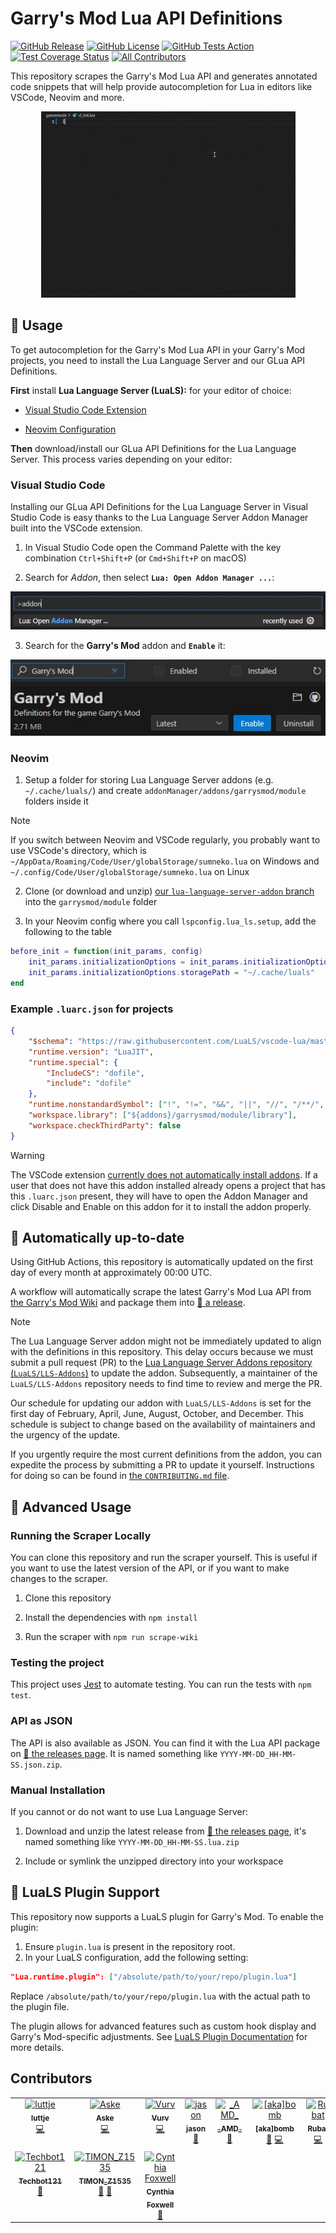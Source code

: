 # Garry's Mod Lua API Definitions

[![GitHub Release](https://img.shields.io/github/v/release/luttje/glua-api-snippets)](https://github.com/luttje/glua-api-snippets/releases)
[![GitHub License](https://img.shields.io/github/license/luttje/glua-api-snippets)](https://github.com/luttje/glua-api-snippets/blob/main/LICENSE)
[![GitHub Tests Action](https://github.com/luttje/glua-api-snippets/actions/workflows/tests.yml/badge.svg)](https://github.com/luttje/glua-api-snippets/actions/workflows/tests.yml)
[![Test Coverage Status](https://coveralls.io/repos/github/luttje/glua-api-snippets/badge.svg?branch=main)](https://coveralls.io/github/luttje/glua-api-snippets?branch=main)
[![All Contributors](https://img.shields.io/github/all-contributors/luttje/glua-api-snippets?color=ee8449&style=flat-square)](#contributors)

This repository scrapes the Garry's Mod Lua API and generates annotated code snippets that will help provide autocompletion for Lua in editors like VSCode, Neovim and more.

<div align="center">

![VSCode showing autocomplete options from the GLua API while typing code with EmmyLua](docs/demo-autocompletion.gif)

</div>

## 🔨 Usage

To get autocompletion for the Garry's Mod Lua API in your Garry's Mod projects, you need to install the Lua Language Server and our GLua API Definitions.

**First** install **Lua Language Server (LuaLS):** for your editor of choice:

  * [Visual Studio Code Extension](https://marketplace.visualstudio.com/items?itemName=sumneko.lua)

  * [Neovim Configuration](https://github.com/neovim/nvim-lspconfig/blob/master/doc/configs.md#lua_ls)

**Then** download/install our GLua API Definitions for the Lua Language Server. This process varies depending on your editor:

### Visual Studio Code

Installing our GLua API Definitions for the Lua Language Server in Visual Studio Code is easy thanks to the Lua Language Server Addon Manager built into the VSCode extension.

1. In Visual Studio Code open the Command Palette with the key combination `Ctrl+Shift+P` (or `Cmd+Shift+P` on macOS)

2. Search for *Addon*, then select **`Lua: Open Addon Manager ...`**:

<div align="center">

![VSCode editor command suggestion showing: Lua: Open Addon Manager ...](docs/lls-addon-manager-command.jpg)

</div>

3. Search for the **Garry's Mod** addon and **`Enable`** it:

<div align="center">

![Lua Language Server Addon Manager showing the Garry's Mod addon](docs/lls-addon-manager-gmod.jpg)

</div>

### Neovim

1. Setup a folder for storing Lua Language Server addons (e.g. `~/.cache/luals/`) and create `addonManager/addons/garrysmod/module` folders inside it

> [!NOTE]
>
> If you switch between Neovim and VSCode regularly, you probably want to use VSCode's directory, which is `~/AppData/Roaming/Code/User/globalStorage/sumneko.lua` on Windows and `~/.config/Code/User/globalStorage/sumneko.lua` on Linux

2. Clone (or download and unzip) [our `lua-language-server-addon` branch](https://github.com/luttje/glua-api-snippets/tree/lua-language-server-addon) into the `garrysmod/module` folder

3. In your Neovim config where you call `lspconfig.lua_ls.setup`, add the following to the table

```lua
before_init = function(init_params, config)
    init_params.initializationOptions = init_params.initializationOptions or {}
    init_params.initializationOptions.storagePath = "~/.cache/luals"
end
```

### Example `.luarc.json` for projects

```json
{
    "$schema": "https://raw.githubusercontent.com/LuaLS/vscode-lua/master/setting/schema.json",
    "runtime.version": "LuaJIT",
    "runtime.special": {
        "IncludeCS": "dofile",
        "include": "dofile"
    },
    "runtime.nonstandardSymbol": ["!", "!=", "&&", "||", "//", "/**/", "continue"],
    "workspace.library": ["${addons}/garrysmod/module/library"],
    "workspace.checkThirdParty": false
}
```

> [!WARNING]
>
> The VSCode extension [currently does not automatically install addons](https://github.com/LuaLS/vscode-lua/issues/159). If a user that does not have this addon installed already opens a project that has this `.luarc.json` present, they will have to open the Addon Manager and click Disable and Enable on this addon for it to install the addon properly.

## 📅 Automatically up-to-date

Using GitHub Actions, this repository is automatically updated on the first day of every month at approximately 00:00 UTC.

A workflow will automatically scrape the latest Garry's Mod Lua API from [the Garry's Mod Wiki](https://wiki.facepunch.com/gmod/) and package them into [🔗 a release](https://github.com/luttje/glua-api-snippets/releases).

> [!NOTE]
>
> The Lua Language Server addon might not be immediately updated to align with the definitions in this repository. This delay occurs because we must submit a pull request (PR) to the [Lua Language Server Addons repository (`LuaLS/LLS-Addons`)](https://github.com/LuaLS/LLS-Addons) to update the addon. Subsequently, a maintainer of the `LuaLS/LLS-Addons` repository needs to find time to review and merge the PR.
>
> Our schedule for updating our addon with `LuaLS/LLS-Addons` is set for the first day of February, April, June, August, October, and December.
> This schedule is subject to change based on the availability of maintainers and the urgency of the update.
>
> If you urgently require the most current definitions from the addon, you can expedite the process by submitting a PR to update it yourself. Instructions for doing so can be found in [the `CONTRIBUTING.md` file](https://github.com/luttje/glua-api-snippets/blob/main/CONTRIBUTING.md#updating-the-addon-for-lua-language-server).

## 🤖 Advanced Usage

### Running the Scraper Locally

You can clone this repository and run the scraper yourself. This is useful if you want to use the latest version of the API, or if you want to make changes to the scraper.

1. Clone this repository

2. Install the dependencies with `npm install`

3. Run the scraper with `npm run scrape-wiki`

### Testing the project

This project uses [Jest](https://jestjs.io/) to automate testing. You can run the tests with `npm test`.

### API as JSON

The API is also available as JSON. You can find it with the Lua API package on [🔗 the releases page](https://github.com/luttje/glua-api-snippets/releases). It is named something like `YYYY-MM-DD_HH-MM-SS.json.zip`.

### Manual Installation

If you cannot or do not want to use Lua Language Server:

1. Download and unzip the latest release from [🔗 the releases page](https://github.com/luttje/glua-api-snippets/releases), it's named something like `YYYY-MM-DD_HH-MM-SS.lua.zip`

2. Include or symlink the unzipped directory into your workspace

## 🧩 LuaLS Plugin Support

This repository now supports a LuaLS plugin for Garry's Mod. To enable the plugin:

1. Ensure `plugin.lua` is present in the repository root.
2. In your LuaLS configuration, add the following setting:

```json
"Lua.runtime.plugin": ["/absolute/path/to/your/repo/plugin.lua"]
```

Replace `/absolute/path/to/your/repo/plugin.lua` with the actual path to the plugin file.

The plugin allows for advanced features such as custom hook display and Garry's Mod-specific adjustments. See [LuaLS Plugin Documentation](https://luals.github.io/wiki/plugins/) for more details.

## Contributors

<!-- ALL-CONTRIBUTORS-LIST:START - Do not remove or modify this section -->
<!-- prettier-ignore-start -->
<!-- markdownlint-disable -->
<table>
  <tbody>
    <tr>
      <td align="center" valign="top" width="14.28%"><a href="https://github.com/luttje"><img src="https://avatars.githubusercontent.com/u/2738114?v=4?s=100" width="100px;" alt="luttje"/><br /><sub><b>luttje</b></sub></a><br /><a href="#code-luttje" title="Code">💻</a></td>
      <td align="center" valign="top" width="14.28%"><a href="https://github.com/aske02"><img src="https://avatars.githubusercontent.com/u/45128441?v=4?s=100" width="100px;" alt="Aske"/><br /><sub><b>Aske</b></sub></a><br /><a href="#code-aske02" title="Code">💻</a></td>
      <td align="center" valign="top" width="14.28%"><a href="https://vurv78.github.io/"><img src="https://avatars.githubusercontent.com/u/56230599?v=4?s=100" width="100px;" alt="Vurv"/><br /><sub><b>Vurv</b></sub></a><br /><a href="#code-Vurv78" title="Code">💻</a></td>
      <td align="center" valign="top" width="14.28%"><a href="https://github.com/yogwoggf"><img src="https://avatars.githubusercontent.com/u/100450992?v=4?s=100" width="100px;" alt="jason"/><br /><sub><b>jason</b></sub></a><br /><a href="#ideas-yogwoggf" title="Ideas, Planning, & Feedback">🤔</a></td>
      <td align="center" valign="top" width="14.28%"><a href="https://blog.amd-nick.me"><img src="https://avatars.githubusercontent.com/u/9200174?v=4?s=100" width="100px;" alt="_AMD_"/><br /><sub><b>_AMD_</b></sub></a><br /><a href="#bug-AMD-NICK" title="Bug reports">🐛</a></td>
      <td align="center" valign="top" width="14.28%"><a href="https://github.com/b0mbie"><img src="https://avatars.githubusercontent.com/u/69766525?v=4?s=100" width="100px;" alt="[aka]bomb"/><br /><sub><b>[aka]bomb</b></sub></a><br /><a href="#bug-b0mbie" title="Bug reports">🐛</a> <a href="#code-b0mbie" title="Code">💻</a></td>
      <td align="center" valign="top" width="14.28%"><a href="http://steamcommunity.com/id/Robotboy655"><img src="https://avatars.githubusercontent.com/u/3299036?v=4?s=100" width="100px;" alt="Rubat"/><br /><sub><b>Rubat</b></sub></a><br /><a href="#code-robotboy655" title="Code">💻</a></td>
    </tr>
    <tr>
      <td align="center" valign="top" width="14.28%"><a href="https://github.com/Techbot121"><img src="https://avatars.githubusercontent.com/u/3000604?v=4?s=100" width="100px;" alt="Techbot121"/><br /><sub><b>Techbot121</b></sub></a><br /><a href="#bug-Techbot121" title="Bug reports">🐛</a></td>
      <td align="center" valign="top" width="14.28%"><a href="https://github.com/TIMONz1535"><img src="https://avatars.githubusercontent.com/u/7351599?v=4?s=100" width="100px;" alt="TIMON_Z1535"/><br /><sub><b>TIMON_Z1535</b></sub></a><br /><a href="#ideas-TIMONz1535" title="Ideas, Planning, & Feedback">🤔</a> <a href="#bug-TIMONz1535" title="Bug reports">🐛</a></td>
      <td align="center" valign="top" width="14.28%"><a href="https://c7.pm"><img src="https://avatars.githubusercontent.com/u/1606710?v=4?s=100" width="100px;" alt="Cynthia Foxwell"/><br /><sub><b>Cynthia Foxwell</b></sub></a><br /><a href="#doc-Cynosphere" title="Documentation">📖</a></td>
    </tr>
  </tbody>
</table>

<!-- markdownlint-restore -->
<!-- prettier-ignore-end -->

<!-- ALL-CONTRIBUTORS-LIST:END -->

